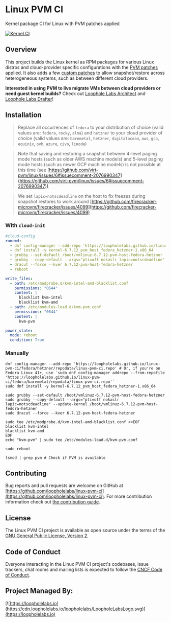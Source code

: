 # Linux PVM CI

Kernel package CI for Linux with PVM patches applied

[![Kernel CI](https://github.com/loopholelabs/linux-pvm-ci/actions/workflows/kernel.yaml/badge.svg)](https://github.com/loopholelabs/linux-pvm-ci/actions/workflows/kernel.yaml)

## Overview

This project builds the Linux kernel as RPM packages for various Linux distros and cloud-provider specific configurations with the [PVM patches](https://github.com/virt-pvm/linux) applied. It also adds a few [custom patches](./patches) to allow snapshot/restore across heterogeneous systems, such as between different cloud providers.

**Interested in using PVM to live migrate VMs between cloud providers or need guest kernel builds?** Check out [Loophole Labs Architect](https://architect.run/) and [Loophole Labs Drafter](https://github.com/loopholelabs/drafter)!

## Installation

> Replace all occurrences of `fedora` to your distribution of choice (valid values are: `fedora`, `rocky`, `alma`) and `hetzner` to your cloud provider of choice (valid values are: `baremetal`, `hetzner`, `digitalocean`, `aws`, `gcp`, `equinix`, `ovh`, `azure`, `civo`, `linode`)

> Note that saving and restoring a snapshot between 4-level paging mode hosts (such as older AWS machine models) and 5-level paging mode hosts (such as newer GCP machine models) is not possible at this time (see [https://github.com/virt-pvm/linux/issues/6#issuecomment-2076990347](https://github.com/virt-pvm/linux/issues/6#issuecomment-2076990347))

> We set `lapic=notscdeadline` on the host to fix freezes during snapshot restores to work around [https://github.com/firecracker-microvm/firecracker/issues/4099](https://github.com/firecracker-microvm/firecracker/issues/4099)

### With `cloud-init`

```yaml
#cloud-config
runcmd:
  - dnf config-manager --add-repo 'https://loopholelabs.github.io/linux-pvm-ci/fedora/hetzner/repodata/linux-pvm-ci.repo' # Or, if you're on Fedora Linux 41+, use `sudo dnf config-manager addrepo --from-repofile 'https://loopholelabs.github.io/linux-pvm-ci/fedora/baremetal/repodata/linux-pvm-ci.repo'`
  - dnf install -y kernel-6.7.12_pvm_host_fedora_hetzner-1.x86_64
  - grubby --set-default /boot/vmlinuz-6.7.12-pvm-host-fedora-hetzner
  - grubby --copy-default --args="pti=off nokaslr lapic=notscdeadline" --update-kernel /boot/vmlinuz-6.7.12-pvm-host-fedora-hetzner
  - dracut --force --kver 6.7.12-pvm-host-fedora-hetzner
  - reboot

write_files:
  - path: /etc/modprobe.d/kvm-intel-amd-blacklist.conf
    permissions: "0644"
    content: |
      blacklist kvm-intel
      blacklist kvm-amd
  - path: /etc/modules-load.d/kvm-pvm.conf
    permissions: "0644"
    content: |
      kvm-pvm

power_state:
  mode: reboot
  condition: True
```

### Manually

```shell
dnf config-manager --add-repo 'https://loopholelabs.github.io/linux-pvm-ci/fedora/hetzner/repodata/linux-pvm-ci.repo' # Or, if you're on Fedora Linux 41+, use `sudo dnf config-manager addrepo --from-repofile 'https://loopholelabs.github.io/linux-pvm-ci/fedora/baremetal/repodata/linux-pvm-ci.repo'`
sudo dnf install -y kernel-6.7.12_pvm_host_fedora_hetzner-1.x86_64
```

```shell
sudo grubby --set-default /boot/vmlinuz-6.7.12-pvm-host-fedora-hetzner
sudo grubby --copy-default --args="pti=off nokaslr lapic=notscdeadline" --update-kernel /boot/vmlinuz-6.7.12-pvm-host-fedora-hetzner
sudo dracut --force --kver 6.7.12-pvm-host-fedora-hetzner
```

```shell
sudo tee /etc/modprobe.d/kvm-intel-amd-blacklist.conf <<EOF
blacklist kvm-intel
blacklist kvm-amd
EOF
echo "kvm-pvm" | sudo tee /etc/modules-load.d/kvm-pvm.conf
```

```shell
sudo reboot
```

```shell
lsmod | grep pvm # Check if PVM is available
```

## Contributing

Bug reports and pull requests are welcome on GitHub at [https://github.com/loopholelabs/linux-pvm-ci](https://github.com/loopholelabs/linux-pvm-ci). For more contribution information check out [the contribution guide](./CONTRIBUTING.md).

## License

The Linux PVM CI project is available as open source under the terms of the [GNU General Public License, Version 2](https://www.gnu.org/licenses/old-licenses/gpl-2.0.en.html).

## Code of Conduct

Everyone interacting in the Linux PVM CI project's codebases, issue trackers, chat rooms and mailing lists is expected to follow the [CNCF Code of Conduct](https://github.com/cncf/foundation/blob/master/code-of-conduct.md).

## Project Managed By:

[![https://loopholelabs.io](https://cdn.loopholelabs.io/loopholelabs/LoopholeLabsLogo.svg)](https://loopholelabs.io)
